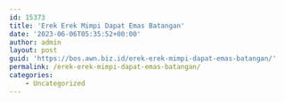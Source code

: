 ```yaml
---
id: 15373
title: 'Erek Erek Mimpi Dapat Emas Batangan'
date: '2023-06-06T05:35:52+00:00'
author: admin
layout: post
guid: 'https://bos.awn.biz.id/erek-erek-mimpi-dapat-emas-batangan/'
permalink: /erek-erek-mimpi-dapat-emas-batangan/
categories:
    - Uncategorized
---
```


